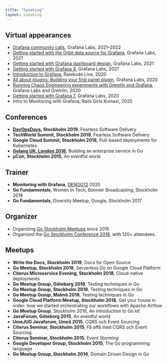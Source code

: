 ```yaml
---
title: "Speaking"
layout: speaking
---
```


## Virtual appearances

- [Grafana community calls](https://www.youtube.com/playlist?list=PLDGkOdUX1Ujo0OyE5HFffHE9GJVvaVXGs), Grafana Labs, 2021–2022
- [Getting started with the Orbit data source for Grafana](https://www.youtube.com/watch?v=pGMIPe6-ytI), Grafana Labs, 2021
- [Getting started with Grafana dashboard design](https://grafana.com/go/webinar/guide-to-dashboard-design/), Grafana Labs, 2021
- [Getting started with Grafana 8](https://grafana.com/go/webinar/getting-started-with-grafana/), Grafana Labs, 2021
- [Introduction to Grafana](https://www.youtube.com/watch?v=jA_rxeUftQQ), Rawkode Live, 2020
- [All about plugins: Building your first panel plugin](https://grafana.com/go/webinar/building-your-first-panel-plugin), Grafana Labs, 2020
- [Running Chaos Engineering experiments with Gremlin and Grafana](https://grafana.com/go/webinar/chaos-engineering-with-gremlin-and-grafana/), Grafana Labs and Gremlin, 2020
- [Getting started with Grafana 7](https://www.youtube.com/watch?v=0n2UNzk2OaI), Grafana Labs, 2020
- Intro to Monitoring with Grafana, Rails Girls Kumasi, 2020

## Conferences

- __[DevOpsDays](https://devopsdays.org/events/2019-stockholm/program/marcus-olsson), Stockholm 2019__, Fearless Software Delivery
- __TechWorld Summit, Stockholm 2019__, Fearless Software Delivery
- __Google Cloud Summit, Stockholm 2018__, Pull-based deployments for Kubernetes
- __[Golang UK, London 2016](https://www.youtube.com/watch?v=twcDf_Y2gXY)__, Building an enterprise service in Go
- __μCon, Stockholm 2015__, An eventful world

## Trainer

- __Monitoring with Grafana__, [DENOG12](https://www.denog.de) 2020
- __Go Fundamentals__, Women In Tech, Bonnier Broadcasting, Stockholm 2018
- __Go Fundamentals__, Diversity Meetup, Google, Stockholm 2017

## Organizer

- Organizing [Go Stockholm Meetups](https://www.meetup.com/Go-Stockholm/) since 2015
- Organized the [Go Stockholm Conference 2018](https://www.eventbrite.com/e/go-stockholm-conference-tickets-49325007425), with 120+ attendees.

## Meetups

- __Write the Docs, Stockholm 2019__, Docs for Open Source
- __Go Meetup, Stockholm 2019__, Serverless Go on Google Cloud Platform
- __Citerus Microservice Evening, Stockholm 2018__, Cloud-native deployments
- __Go Meetup Group, G&ouml;teborg 2018__, Testing techniques in Go
- __Go Meetup Group, Stockholm 2018__, Testing techniques in Go
- __Go Meetup Group, Malm&ouml; 2018__, Testing techniques in Go
- __Google Cloud Platform Meetup, Stockholm 2018__, Get your house in order: how we started orchestrating our workflows with Apache Airflow
- __Go Meetup Group__, Stockholm 2016, An introduction to Go kit
- __JavaForum, G&ouml;teborg 2015__, An eventful world
- __UmeJUG Javaforum, Ume&aring; 2015__, CQRS och Event Sourcing
- __Citerus Seminar, Stockholm 2015__, F&aring; aff&auml; med CQRS och Event Sourcing
- __Citerus Seminar, Stockholm 2015__, Event Storming
- __Google Developer Group, Stockholm 2015__, The Go programming language
- __Go Meetup Group, Stockholm 2014__, Domain Driven Design in Go
